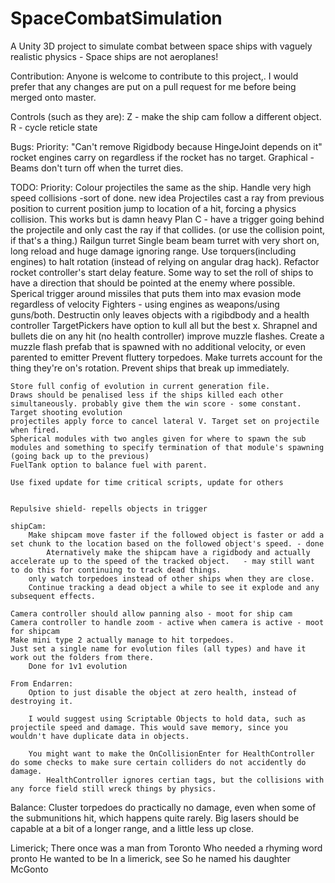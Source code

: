 # SpaceCombatSimulation
A Unity 3D project to simulate combat between space ships with vaguely realistic physics - Space ships are not aeroplanes!

Contribution:
Anyone is welcome to contribute to this project,. I would prefer that any changes are put on a pull request for me before being merged onto master.

Controls (such as they are):
Z - make the ship cam follow a different object.
R - cycle reticle state

Bugs:
    Priority:
        "Can't remove Rigidbody because HingeJoint depends on it"
        rocket engines carry on regardless if the rocket has no target.
    Graphical - Beams don't turn off when the turret dies.

TODO:
    Priority:
        Colour projectiles the same as the ship.
        Handle very high speed collisions -sort of done.
            new idea Projectiles cast a ray from previous position to current position jump to location of a hit, forcing a physics collision.
                This works but is damn heavy
            Plan C - have a trigger going behind the projectile and only cast the ray if that collides. (or use the collision point, if that's a thing.)
        Railgun turret
            Single beam beam turret with very short on, long reload and huge damage ignoring range.
        Use torquers(including engines) to halt rotation (instead of relying on angular drag hack).
        Refactor rocket controller's start delay feature.
        Some way to set the roll of ships to have a direction that should be pointed at the enemy where possible.
        Sperical trigger around missiles that puts them into max evasion mode regardless of velocity
        Fighters - using engines as weapons/using guns/both.
        Destructin only leaves objects with a rigibdbody and a health controller
        TargetPickers have option to kull all but the best x.
        Shrapnel and bullets die on any hit (no health controller)
        improve muzzle flashes.
            Create a muzzle flash prefab that is spawned with no additional velocity, or even parented to emitter
        Prevent fluttery torpedoes.
        Make turrets account for the thing they're on's rotation.
        Prevent ships that break up immediately.


    Store full config of evolution in current generation file.
    Draws should be penalised less if the ships killed each other simultaneously. probably give them the win score - some constant.
    Target shooting evolution
    projectiles apply force to cancel lateral V. Target set on projectile when fired.
    Spherical modules with two angles given for where to spawn the sub modules and something to specify termination of that module's spawning (going back up to the previous)
    FuelTank option to balance fuel with parent.

    Use fixed update for time critical scripts, update for others


    Repulsive shield- repells objects in trigger

    shipCam:
        Make shipcam move faster if the followed object is faster or add a set chunk to the location based on the followed object's speed. - done
            Aternatively make the shipcam have a rigidbody and actually accelerate up to the speed of the tracked object.   - may still want to do this for continuing to track dead things.
        only watch torpedoes instead of other ships when they are close.
        Continue tracking a dead object a while to see it explode and any subsequent effects.

    Camera controller should allow panning also - moot for ship cam
    Camera controller to handle zoom - active when camera is active - moot for shipcam
    Make mini type 2 actually manage to hit torpedoes.
    Just set a single name for evolution files (all types) and have it work out the folders from there.
        Done for 1v1 evolution

    From Endarren:
        Option to just disable the object at zero health, instead of destroying it.

        I would suggest using Scriptable Objects to hold data, such as projectile speed and damage. This would save memory, since you wouldn't have duplicate data in objects.

        You might want to make the OnCollisionEnter for HealthController do some checks to make sure certain colliders do not accidently do damage.
            HealthController ignores certian tags, but the collisions with any force field still wreck things by physics.

Balance:
    Cluster torpedoes do practically no damage, even when some of the submunitions hit, which happens quite rarely.
    Big lasers should be capable at a bit of a longer range, and a little less up close.

Limerick;
There once was a man from Toronto
Who needed a rhyming word pronto
He wanted to be 
In a limerick, see
So he named his daughter McGonto
